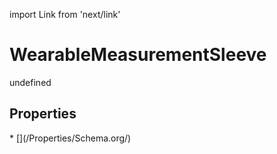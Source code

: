 import Link from 'next/link'
# WearableMeasurementSleeve

undefined

## Properties

<Grid>
* [](/Properties/Schema.org/)

</Grid>

